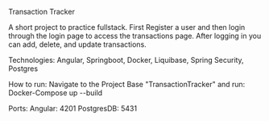 Transaction Tracker

A short project to practice fullstack. First Register a user and then login
through the login page to access the transactions page. After logging in you
can add, delete, and update transactions.

Technologies: Angular, Springboot, Docker, Liquibase, Spring Security, Postgres

How to run:
Navigate to the Project Base "TransactionTracker" and run: Docker-Compose up --build

Ports:
    Angular: 4201
    PostgresDB: 5431

